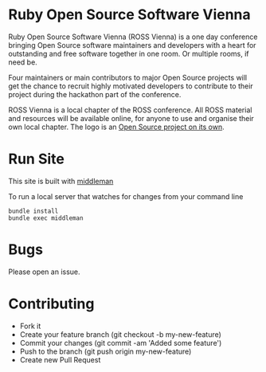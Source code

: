 Ruby Open Source Software Vienna
=========
Ruby Open Source Software Vienna (ROSS Vienna) is a one day conference bringing Open Source software maintainers and developers with a heart for outstanding and free software together in one room. Or multiple rooms, if need be.  

Four maintainers or main contributors to major Open Source projects will get the chance to recruit highly motivated developers to contribute to their project during the hackathon part of the conference.

ROSS Vienna is a local chapter of the ROSS conference. All ROSS material and resources will be available online, for anyone to use and organise their own local chapter. The logo is an [Open Source project on its own](https://github.com/rossconf/logo/blob/master/README.md). 

Run Site
=========

This site is built with [middleman](http://middlemanapp.com)

To run a local server that watches for changes from your command line

```
bundle install  
bundle exec middleman
```

Bugs
=========
Please open an issue.

Contributing
=========

- Fork it
- Create your feature branch (git checkout -b my-new-feature)
- Commit your changes (git commit -am 'Added some feature')
- Push to the branch (git push origin my-new-feature)
- Create new Pull Request

